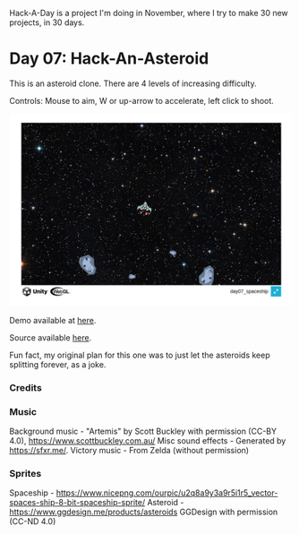 Hack-A-Day is a project I'm doing in November, where I try to make 30 new projects, in 30 days.

# Day 07: Hack-An-Asteroid

This is an asteroid clone. There are 4 levels of increasing difficulty.

Controls: Mouse to aim, W or up-arrow to accelerate, left click to shoot.

![Screenshot](screenshot.jpg)

Demo available at [here](https://tilde.za3k.com/hackaday/asteroid).

Source available [here](https://github.com/za3k/day07_asteroid.git).

Fun fact, my original plan for this one was to just let the asteroids keep splitting forever, as a joke.

### Credits

### Music
Background music - "Artemis" by Scott Buckley with permission (CC-BY 4.0), https://www.scottbuckley.com.au/
Misc sound effects - Generated by https://sfxr.me/.
Victory music - From Zelda (without permission)

### Sprites
Spaceship - https://www.nicepng.com/ourpic/u2q8a9y3a9r5i1r5_vector-spaces-ship-8-bit-spaceship-sprite/
Asteroid - https://www.ggdesign.me/products/asteroids GGDesign with permission (CC-ND 4.0)

